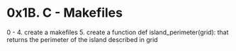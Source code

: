 # 0x1B. C - Makefiles

0 - 4. create a makefiles
5. create a function def island_perimeter(grid): that returns the perimeter of the island described in grid
